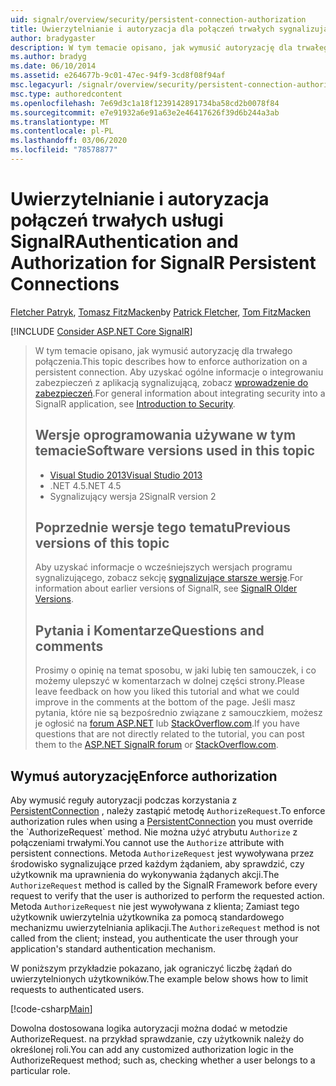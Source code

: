 ```yaml
---
uid: signalr/overview/security/persistent-connection-authorization
title: Uwierzytelnianie i autoryzacja dla połączeń trwałych sygnalizujących | Microsoft Docs
author: bradygaster
description: W tym temacie opisano, jak wymusić autoryzację dla trwałego połączenia. Aby uzyskać ogólne informacje na temat integrowania zabezpieczeń z aplikacją sygnalizującą,...
ms.author: bradyg
ms.date: 06/10/2014
ms.assetid: e264677b-9c01-47ec-94f9-3cd8f08f94af
msc.legacyurl: /signalr/overview/security/persistent-connection-authorization
msc.type: authoredcontent
ms.openlocfilehash: 7e69d3c1a18f1239142891734ba58cd2b0078f84
ms.sourcegitcommit: e7e91932a6e91a63e2e46417626f39d6b244a3ab
ms.translationtype: MT
ms.contentlocale: pl-PL
ms.lasthandoff: 03/06/2020
ms.locfileid: "78578877"
---
```

# <a name="authentication-and-authorization-for-signalr-persistent-connections"></a><span data-ttu-id="52d56-104">Uwierzytelnianie i autoryzacja połączeń trwałych usługi SignalR</span><span class="sxs-lookup"><span data-stu-id="52d56-104">Authentication and Authorization for SignalR Persistent Connections</span></span>

<span data-ttu-id="52d56-105">[Fletcher Patryk](https://github.com/pfletcher), [Tomasz FitzMacken](https://github.com/tfitzmac)</span><span class="sxs-lookup"><span data-stu-id="52d56-105">by [Patrick Fletcher](https://github.com/pfletcher), [Tom FitzMacken](https://github.com/tfitzmac)</span></span>

[!INCLUDE [Consider ASP.NET Core SignalR](~/includes/signalr/signalr-version-disambiguation.md)]

> <span data-ttu-id="52d56-106">W tym temacie opisano, jak wymusić autoryzację dla trwałego połączenia.</span><span class="sxs-lookup"><span data-stu-id="52d56-106">This topic describes how to enforce authorization on a persistent connection.</span></span> <span data-ttu-id="52d56-107">Aby uzyskać ogólne informacje o integrowaniu zabezpieczeń z aplikacją sygnalizującą, zobacz [wprowadzenie do zabezpieczeń](introduction-to-security.md).</span><span class="sxs-lookup"><span data-stu-id="52d56-107">For general information about integrating security into a SignalR application, see [Introduction to Security](introduction-to-security.md).</span></span>
>
> ## <a name="software-versions-used-in-this-topic"></a><span data-ttu-id="52d56-108">Wersje oprogramowania używane w tym temacie</span><span class="sxs-lookup"><span data-stu-id="52d56-108">Software versions used in this topic</span></span>
>
>
> - [<span data-ttu-id="52d56-109">Visual Studio 2013</span><span class="sxs-lookup"><span data-stu-id="52d56-109">Visual Studio 2013</span></span>](https://my.visualstudio.com/Downloads?q=visual%20studio%202013)
> - <span data-ttu-id="52d56-110">.NET 4.5</span><span class="sxs-lookup"><span data-stu-id="52d56-110">.NET 4.5</span></span>
> - <span data-ttu-id="52d56-111">Sygnalizujący wersja 2</span><span class="sxs-lookup"><span data-stu-id="52d56-111">SignalR version 2</span></span>
>
>
>
> ## <a name="previous-versions-of-this-topic"></a><span data-ttu-id="52d56-112">Poprzednie wersje tego tematu</span><span class="sxs-lookup"><span data-stu-id="52d56-112">Previous versions of this topic</span></span>
>
> <span data-ttu-id="52d56-113">Aby uzyskać informacje o wcześniejszych wersjach programu sygnalizującego, zobacz sekcję [sygnalizujące starsze wersje](../older-versions/index.md).</span><span class="sxs-lookup"><span data-stu-id="52d56-113">For information about earlier versions of SignalR, see [SignalR Older Versions](../older-versions/index.md).</span></span>
>
> ## <a name="questions-and-comments"></a><span data-ttu-id="52d56-114">Pytania i Komentarze</span><span class="sxs-lookup"><span data-stu-id="52d56-114">Questions and comments</span></span>
>
> <span data-ttu-id="52d56-115">Prosimy o opinię na temat sposobu, w jaki lubię ten samouczek, i co możemy ulepszyć w komentarzach w dolnej części strony.</span><span class="sxs-lookup"><span data-stu-id="52d56-115">Please leave feedback on how you liked this tutorial and what we could improve in the comments at the bottom of the page.</span></span> <span data-ttu-id="52d56-116">Jeśli masz pytania, które nie są bezpośrednio związane z samouczkiem, możesz je ogłosić na [forum ASP.NET](https://forums.asp.net/1254.aspx/1?ASP+NET+SignalR) lub [StackOverflow.com](http://stackoverflow.com/).</span><span class="sxs-lookup"><span data-stu-id="52d56-116">If you have questions that are not directly related to the tutorial, you can post them to the [ASP.NET SignalR forum](https://forums.asp.net/1254.aspx/1?ASP+NET+SignalR) or [StackOverflow.com](http://stackoverflow.com/).</span></span>

## <a name="enforce-authorization"></a><span data-ttu-id="52d56-117">Wymuś autoryzację</span><span class="sxs-lookup"><span data-stu-id="52d56-117">Enforce authorization</span></span>

<span data-ttu-id="52d56-118">Aby wymusić reguły autoryzacji podczas korzystania z [PersistentConnection](https://msdn.microsoft.com/library/microsoft.aspnet.signalr.persistentconnection(v=vs.111).aspx) , należy zastąpić metodę `AuthorizeRequest`.</span><span class="sxs-lookup"><span data-stu-id="52d56-118">To enforce authorization rules when using a [PersistentConnection](https://msdn.microsoft.com/library/microsoft.aspnet.signalr.persistentconnection(v=vs.111).aspx) you must override the `AuthorizeRequest` method.</span></span> <span data-ttu-id="52d56-119">Nie można użyć atrybutu `Authorize` z połączeniami trwałymi.</span><span class="sxs-lookup"><span data-stu-id="52d56-119">You cannot use the `Authorize` attribute with persistent connections.</span></span> <span data-ttu-id="52d56-120">Metoda `AuthorizeRequest` jest wywoływana przez środowisko sygnalizujące przed każdym żądaniem, aby sprawdzić, czy użytkownik ma uprawnienia do wykonywania żądanych akcji.</span><span class="sxs-lookup"><span data-stu-id="52d56-120">The `AuthorizeRequest` method is called by the SignalR Framework before every request to verify that the user is authorized to perform the requested action.</span></span> <span data-ttu-id="52d56-121">Metoda `AuthorizeRequest` nie jest wywoływana z klienta; Zamiast tego użytkownik uwierzytelnia użytkownika za pomocą standardowego mechanizmu uwierzytelniania aplikacji.</span><span class="sxs-lookup"><span data-stu-id="52d56-121">The `AuthorizeRequest` method is not called from the client; instead, you authenticate the user through your application's standard authentication mechanism.</span></span>

<span data-ttu-id="52d56-122">W poniższym przykładzie pokazano, jak ograniczyć liczbę żądań do uwierzytelnionych użytkowników.</span><span class="sxs-lookup"><span data-stu-id="52d56-122">The example below shows how to limit requests to authenticated users.</span></span>

[!code-csharp[Main](persistent-connection-authorization/samples/sample1.cs)]

<span data-ttu-id="52d56-123">Dowolna dostosowana logika autoryzacji można dodać w metodzie AuthorizeRequest. na przykład sprawdzanie, czy użytkownik należy do określonej roli.</span><span class="sxs-lookup"><span data-stu-id="52d56-123">You can add any customized authorization logic in the AuthorizeRequest method; such as, checking whether a user belongs to a particular role.</span></span>
